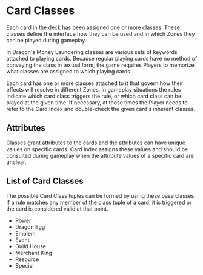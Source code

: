 # Card Classes

Each card in the deck has been assigned one or more classes. These classes define the interface how they can be used and in which Zones they can be played during gameplay.

In Dragon's Money Laundering classes are various sets of keywords attached to playing cards. Because regular playing cards have no method of conveying the class in textual form, the game requires Players to memorize what classes are assigned to which playing cards.

Each card has one or more classes attached to it that govern how their effects will resolve in different Zones. In gameplay situations the rules indicate which card class triggers the rule, or which card class can be played at the given time. If necessary, at those times the Player needs to refer to the Card Index and double-check the given card's inherent classes.

## Attributes

Classes grant attributes to the cards and the attributes can have unique values on specific cards. Card Index assigns these values and should be consulted during gameplay when the attribute values of a specific card are unclear.

## List of Card Classes

The possible Card Class tuples can be formed by using these base classes. If a rule matches any member of the class tuple of a card, it is triggered or the card is considered valid at that point.

* Power
* Dragon Egg
* Emblem
* Event
* Guild House
* Merchant King
* Resource
* Special
